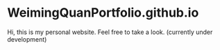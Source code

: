 # WeimingQuanPortfolio.github.io
Hi, this is my personal website. Feel free to take a look. (currently under development)
